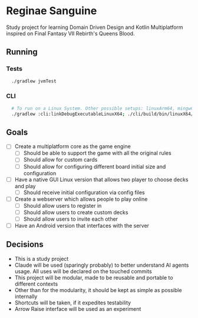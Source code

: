 # Reginae Sanguine

Study project for learning Domain Driven Design and Kotlin Multiplatform inspired on Final Fantasy VII Rebirth's Queens Blood.

## Running

### Tests

```bash
  ./gradlew jvmTest
```

### CLI

```bash
  # To run on a Linux System. Other possible setups: linuxArm64, mingw64
  ./gradlew :cli:linkDebugExecutableLinuxX64; ./cli/build/bin/linuxX64/debugExecutable/cli.kexe
```

## Goals

- [ ] Create a multiplatform core as the game engine
  - [ ] Should be able to support the game with all the original rules
  - [ ] Should allow for custom cards
  - [ ] Should allow for configuring different board initial size and configuration
- [ ] Have a native GUI Linux version that allows two player to choose decks and play
  - [ ] Should receive initial configuration via config files
- [ ] Create a webserver which allows people to play online
  - [ ] Should allow users to register in
  - [ ] Should allow users to create custom decks
  - [ ] Should allow users to invite each other
- [ ] Have an Android version that interfaces with the server

## Decisions

- This is a study project
- Claude will be used (sparingly probably) to better understand AI agents usage. All uses will be declared on the touched commits
- This project will be modular, made to be reusable and portable to different contexts
- Other than for the modularity, it should be kept as simple as possible internally
- Shortcuts will be taken, if it expedites testability
- Arrow Raise interface will be used as an experiment